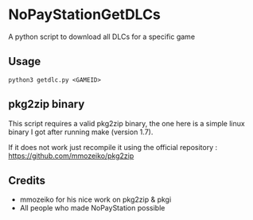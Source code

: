 # NoPayStationGetDLCs

A python script to download all DLCs for a specific game

## Usage

`python3 getdlc.py <GAMEID>`

## pkg2zip binary

This script requires a valid pkg2zip binary, the one here is a simple linux binary I got after running make (version 1.7).

If it does not work just recompile it using the official repository : https://github.com/mmozeiko/pkg2zip


## Credits

- mmozeiko for his nice work on pkg2zip & pkgi
- All people who made NoPayStation possible
